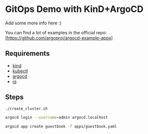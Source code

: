 # GitOps Demo with KinD+ArgoCD

Add some more info here :)

You can find a lot of examples in the official repo: [https://github.com/argoproj/argocd-example-apps]

## Requirements

* [kind](https://github.com/kubernetes-sigs/kind)
* [kubectl](https://github.com/kubernetes/kubectl)
* [argocd](https://github.com/argoproj/argo-cd)
* [jq](https://github.com/stedolan/jq)

## Steps

```sh
./create_cluster.sh

argocd login --username=admin argocd.localhost

argocd app create guestbook -f apps/guestbook.yaml

```

